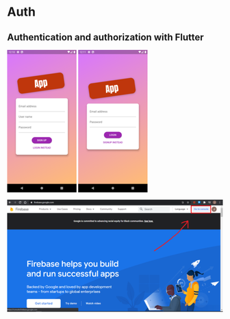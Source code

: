 # Auth

## Authentication and authorization with Flutter

![App Screen](/assets/images/screenshot-1.png)     ![App Screen](/assets/images/screenshot-2.png)

![App Screen](/assets/images/1.png)
